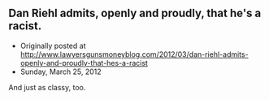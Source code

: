 ## Dan Riehl admits, openly and proudly, that he's a racist.

 * Originally posted at http://www.lawyersgunsmoneyblog.com/2012/03/dan-riehl-admits-openly-and-proudly-that-hes-a-racist
 * Sunday, March 25, 2012

And just as classy, too.